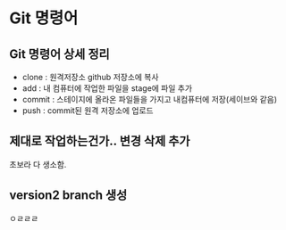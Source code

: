 # Git 명령어

## Git 명령어 상세 정리
 - clone : 원격저장소 github 저장소에 복사
 - add : 내 컴퓨터에 작업한 파일을 stage에 파일 추가
 - commit : 스테이지에 올라온 파일들을 가지고 내컴퓨터에 저장(세이브와 같음)
 - push : commit된 원격 저장소에 업로드
 
 ## 제대로 작업하는건가.. 변경 삭제 추가
   초보라 다 생소함.


 ## version2 branch 생성
 ㅇㄹㄹㄹ
